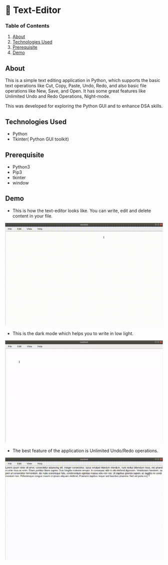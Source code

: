 # 📝 Text-Editor

### Table of Contents

1.  [About](https://github.com/shu3102/text-editor/blob/main/README.md#about)
2.  [Technologies Used](https://github.com/shu3102/text-editor/blob/main/README.md#technologies-used)
3.  [Prerequisite](https://github.com/shu3102/text-editor/blob/main/README.md#prerequisite)
4.  [Demo](https://github.com/shu3102/text-editor/blob/main/README.md#demo)

## About

This is a simple text editing application in Python, which supports the basic text operations like Cut, Copy, Paste, Undo, Redo, and also basic file operations like New, Save, and Open. It has some great features like Unlimited Undo and Redo Operations, Night-mode. 

This was developed for exploring the Python GUI and to enhance DSA skills.

## Technologies Used

-   Python
-   Tkinter( Python GUI toolkit)

## Prerequisite

-   Python3
-   Pip3
-   tkinter
-   window

## Demo

 - This is how the text-editor looks like. You can write, edit and delete content in your file.

![File](https://github.com/shu3102/text-editor/blob/main/screenshots/file.gif)

 - This is the dark mode which helps you to write in low light.

![Dark Mode](https://github.com/shu3102/text-editor/blob/main/screenshots/dark_mode.gif)

 - The best feature of the application is Unlimited Undo/Redo operations. 

![Operation ](https://github.com/shu3102/text-editor/blob/main/screenshots/operation.gif)


